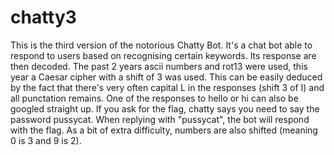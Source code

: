 # chatty3

This is the third version of the notorious Chatty Bot. It's a chat bot able to respond to users based on recognising certain keywords. Its response are then decoded. The past 2 years ascii numbers and rot13 were used, this year a Caesar cipher with a shift of 3 was used. This can be easily deduced by the fact that there's very often capital L in the responses (shift 3 of I) and all punctation remains. One of the responses to hello or hi can also be googled straight up. If you ask for the flag, chatty says you need to say the password pussycat. When replying with "pussycat", the bot will respond with the flag. As a bit of extra difficulty, numbers are also shifted (meaning 0 is 3 and 9 is 2).
